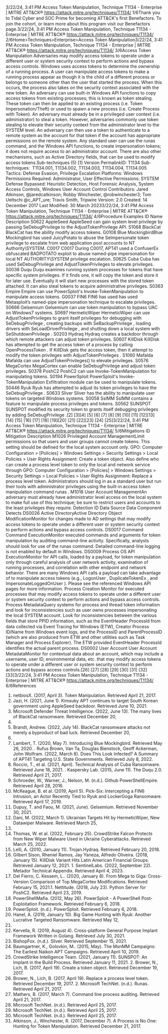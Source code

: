 3/22/24, 3:41 PM Access Token Manipulation, Technique T1134 - Enterprise | MITRE ATT&CK®
https://attack.mitre.org/techniques/T1134/ 1/6Thank you to Tidal Cyber and SOC Prime for becoming ATT&CK's ﬁrst Benefactors. To join the cohort, or learn more about this program visit our
Benefactors page.3/22/24, 3:41 PM Access Token Manipulation, Technique T1134 - Enterprise | MITRE ATT&CK®
https://attack.mitre.org/techniques/T1134/ 2/6Home>Techniques>Enterprise>Access Token Manipulation3/22/24, 3:41 PM Access Token Manipulation, Technique T1134 - Enterprise | MITRE ATT&CK®
https://attack.mitre.org/techniques/T1134/ 3/6Access Token Manipulation
Adversaries may modify access tokens to operate under a different user or system security context to perform actions and bypass access
controls. Windows uses access tokens to determine the ownership of a running process. A user can manipulate access tokens to make a
running process appear as though it is the child of a different process or belongs to someone other than the user that started the process.
When this occurs, the process also takes on the security context associated with the new token.
An adversary can use built-in Windows API functions to copy access tokens from existing processes; this is known as token stealing. These
token can then be applied to an existing process (i.e. Token Impersonation/Theft) or used to spawn a new process (i.e. Create Process with
Token). An adversary must already be in a privileged user context (i.e. administrator) to steal a token. However, adversaries commonly use
token stealing to elevate their security context from the administrator level to the SYSTEM level. An adversary can then use a token to
authenticate to a remote system as the account for that token if the account has appropriate permissions on the remote system.
Any standard user can use the runas command, and the Windows API functions, to create impersonation tokens; it does not require access
to an administrator account. There are also other mechanisms, such as Active Directory ﬁelds, that can be used to modify access tokens.Sub-techniques (5)
[1]
Version PermalinkID: T1134
Sub-techniques:  T1134.001, T1134.002, T1134.003, T1134.004, T1134.005
 
Tactics: Defense Evasion, Privilege Escalation
 
Platforms: Windows
 
Permissions Required: Administrator, User
 
Effective Permissions: SYSTEM
 
Defense Bypassed: Heuristic Detection, Host Forensic Analysis, System Access Controls, Windows User Account Control
Contributors: Jared Atkinson, @jaredcatkinson; Robby Winchester, @robwinchester3; Tom Ueltschi @c\_APT\_ure; Travis Smith, Tripwire
Version: 2.0
Created: 14 December 2017
Last Modiﬁed: 30 March 20233/22/24, 3:41 PM Access Token Manipulation, Technique T1134 - Enterprise | MITRE ATT&CK®
https://attack.mitre.org/techniques/T1134/ 4/6Procedure Examples
ID Name Description
S0622 AppleSeed AppleSeed can gain system level privilege by passing SeDebugPrivilege to the AdjustTokenPrivilege
API.
S1068 BlackCat BlackCat has the ability modify access tokens.
G0108 Blue
MockingbirdBlue Mockingbird has used JuicyPotato to abuse the SeImpersonate token privilege to escalate from web
application pool accounts to NT Authority\SYSTEM.
C0017 C0017 During C0017, APT41 used a ConfuserEx obfuscated BADPOTATO exploit to abuse named-pipe
impersonation for local NT AUTHORITY\SYSTEM privilege escalation.
S0625 Cuba Cuba has used SeDebugPrivilege and AdjustTokenPrivileges to elevate privileges.
S0038 Duqu Duqu examines running system processes for tokens that have speciﬁc system privileges. If it ﬁnds one, it
will copy the token and store it for later use. Eventually it will start new processes with the stored token
attached. It can also steal tokens to acquire administrative privileges.
S0363 Empire Empire can use PowerSploit's Invoke-TokenManipulation to manipulate access tokens.
G0037 FIN6 FIN6 has used has used Metasploit’s named-pipe impersonation technique to escalate privileges.
S0666 Gelsemium Gelsemium can use token manipulation to bypass UAC on Windows7 systems.
S0697 HermeticWiper HermeticWiper can use AdjustTokenPrivileges to grant itself privileges for debugging with
SeDebugPrivilege , creating backups with SeBackupPrivilege , loading drivers with
SeLoadDriverPrivilege , and shutting down a local system with SeShutdownPrivilege .
S0203 Hydraq Hydraq creates a backdoor through which remote attackers can adjust token privileges.
S0607 KillDisk KillDisk has attempted to get the access token of a process by calling OpenProcessToken . If KillDisk gets
the access token, then it attempt to modify the token privileges with AdjustTokenPrivileges .
S1060 Mafalda Mafalda can use AdjustTokenPrivileges() to elevate privileges.
S0576 MegaCortex MegaCortex can enable SeDebugPrivilege and adjust token privileges.
S0378 PoshC2 PoshC2 can use Invoke-TokenManipulation for manipulating tokens.
S0194 PowerSploit PowerSploit's Invoke-TokenManipulation Exﬁltration module can be used to manipulate tokens.
S0446 Ryuk Ryuk has attempted to adjust its token privileges to have the SeDebugPrivilege .
S0633 Sliver Sliver has the ability to manipulate user tokens on targeted Windows systems.
S0058 SslMM SslMM contains a feature to manipulate process privileges and tokens.
S0562 SUNSPOT SUNSPOT modiﬁed its security token to grants itself debugging privileges by adding SeDebugPrivilege .[2]
[3][4]
[5]
[6]
[7]
[8]
[9]
[10]
[11]
[12][13]
[14]
[15]
[16]
[17]
[18]
[19][20]
[21]
[22][23]
[24]
[25]3/22/24, 3:41 PM Access Token Manipulation, Technique T1134 - Enterprise | MITRE ATT&CK®
https://attack.mitre.org/techniques/T1134/ 5/6Mitigations
ID Mitigation Description
M1026 Privileged
Account
ManagementLimit permissions so that users and user groups cannot create tokens. This setting should be deﬁned for
the local system account only. GPO: Computer Conﬁguration > [Policies] > Windows Settings > Security
Settings > Local Policies > User Rights Assignment: Create a token object. Also deﬁne who can create
a process level token to only the local and network service through GPO: Computer Conﬁguration >
[Policies] > Windows Settings > Security Settings > Local Policies > User Rights Assignment: Replace a
process level token.
Administrators should log in as a standard user but run their tools with administrator privileges using the
built-in access token manipulation command runas .
M1018 User Account
ManagementAn adversary must already have administrator level access on the local system to make full use of this
technique; be sure to restrict users and accounts to the least privileges they require.
Detection
ID Data Source Data Component Detects
DS0026 Active DirectoryActive Directory
Object
ModiﬁcationMonitor for changes made to AD settings that may modify access tokens to operate
under a different user or system security context to perform actions and bypass access
controls.
DS0017 Command Command
ExecutionMonitor executed commands and arguments for token manipulation by auditing
command-line activity. Speciﬁcally, analysts should look for use of the runas
command. Detailed command-line logging is not enabled by default in Windows.
DS0009 Process OS API
ExecutionMonitor for API calls, loaded by a payload, for token manipulation only through careful
analysis of user network activity, examination of running processes, and correlation
with other endpoint and network behavior. There are many Windows API calls a
payload can take advantage of to manipulate access tokens (e.g., LogonUser ,
DuplicateTokenEx , and ImpersonateLoggedOnUser ). Please see the referenced
Windows API pages for more information.
Process Creation Monitor for executed processes that may modify access tokens to operate under a
different user or system security context to perform actions and bypass access
controls.
Process
MetadataQuery systems for process and thread token information and look for inconsistencies
such as user owns processes impersonating the local SYSTEM account. Look for
inconsistencies between the various ﬁelds that store PPID information, such as the
EventHeader ProcessId from data collected via Event Tracing for Windows (ETW),
Creator Process ID/Name from Windows event logs, and the ProcessID and
ParentProcessID (which are also produced from ETW and other utilities such as Task
Manager and Process Explorer). The ETW provided EventHeader ProcessId identiﬁes
the actual parent process.
DS0002 User Account User Account
MetadataMonitor for contextual data about an account, which may include a username, user ID,
environmental data, etc. that may modify access tokens to operate under a different
user or system security context to perform actions and bypass access controls.[26]
[27]
[28]
[29]
[30]
[31] [32]
[33]3/22/24, 3:41 PM Access Token Manipulation, Technique T1134 - Enterprise | MITRE ATT&CK®
https://attack.mitre.org/techniques/T1134/ 6/6References
1. netbiosX. (2017, April 3). Token Manipulation. Retrieved April
21, 2017.
2. Jazi, H. (2021, June 1). Kimsuky APT continues to target
South Korean government using AppleSeed backdoor.
Retrieved June 10, 2021.
3. Microsoft Defender Threat Intelligence. (2022, June 13). The
many lives of BlackCat ransomware. Retrieved December 20,
2022.
4. Brandt, Andrew. (2022, July 14). BlackCat ransomware attacks
not merely a byproduct of bad luck. Retrieved December 20,
2022.
5. Lambert, T. (2020, May 7). Introducing Blue Mockingbird.
Retrieved May 26, 2020.
 . Rufus Brown, Van Ta, Douglas Bienstock, Geoff Ackerman,
John Wolfram. (2022, March 8). Does This Look Infected? A
Summary of APT41 Targeting U.S. State Governments.
Retrieved July 8, 2022.
7. Roccio, T., et al. (2021, April). Technical Analysis of Cuba
Ransomware. Retrieved June 18, 2021.
 . Kaspersky Lab. (2015, June 11). The Duqu 2.0. Retrieved April
21, 2017.
9. Schroeder, W., Warner, J., Nelson, M. (n.d.). Github
PowerShellEmpire. Retrieved April 28, 2016.
10. McKeague, B. et al. (2019, April 5). Pick-Six: Intercepting a
FIN6 Intrusion, an Actor Recently Tied to Ryuk and
LockerGoga Ransomware. Retrieved April 17, 2019.
11. Dupuy, T. and Faou, M. (2021, June). Gelsemium. Retrieved
November 30, 2021.
12. Dani, M. (2022, March 1). Ukrainian Targets Hit by
HermeticWiper, New Datawiper Malware. Retrieved March 25,
2022.
13. Thomas, W. et al. (2022, February 25). CrowdStrike Falcon
Protects from New Wiper Malware Used in Ukraine
Cyberattacks. Retrieved March 25, 2022.
14. Lelli, A. (2010, January 11). Trojan.Hydraq. Retrieved February
20, 2018.
15. Gilbert Sison, Rheniel Ramos, Jay Yaneza, Alfredo Oliveira.
(2018, January 15). KillDisk Variant Hits Latin American
Financial Groups. Retrieved January 12, 2021.
1 . SentinelLabs. (2022, September 22). Metador Technical
Appendix. Retrieved April 4, 2023.
17. Del Fierro, C. Kessem, L.. (2020, January 8). From Mega to
Giga: Cross-Version Comparison of Top MegaCortex
Modiﬁcations. Retrieved February 15, 2021.1 . Nettitude. (2018, July 23). Python Server for PoshC2.
Retrieved April 23, 2019.
19. PowerShellMaﬁa. (2012, May 26). PowerSploit - A PowerShell
Post-Exploitation Framework. Retrieved February 6, 2018.
20. PowerSploit. (n.d.). PowerSploit. Retrieved February 6, 2018.
21. Hanel, A. (2019, January 10). Big Game Hunting with Ryuk:
Another Lucrative Targeted Ransomware. Retrieved May 12,
2020.
22. Kervella, R. (2019, August 4). Cross-platform General Purpose
Implant Framework Written in Golang. Retrieved July 30, 2021.
23. BishopFox. (n.d.). Sliver. Retrieved September 15, 2021.
24. Baumgartner, K., Golovkin, M.. (2015, May). The MsnMM
Campaigns: The Earliest Naikon APT Campaigns. Retrieved
April 10, 2019.
25. CrowdStrike Intelligence Team. (2021, January 11). SUNSPOT:
An Implant in the Build Process. Retrieved January 11, 2021.
2 . Brower, N., Lich, B. (2017, April 19). Create a token object.
Retrieved December 19, 2017.
27. Brower, N., Lich, B. (2017, April 19). Replace a process level
token. Retrieved December 19, 2017.
2 . Microsoft TechNet. (n.d.). Runas. Retrieved April 21, 2017.
29. Mathers, B. (2017, March 7). Command line process auditing.
Retrieved April 21, 2017.
30. Microsoft TechNet. (n.d.). Retrieved April 25, 2017.
31. Microsoft TechNet. (n.d.). Retrieved April 25, 2017.
32. Microsoft TechNet. (n.d.). Retrieved April 25, 2017.
33. Atkinson, J., Winchester, R. (2017, December 7). A Process is
No One: Hunting for Token Manipulation. Retrieved December
21, 2017.